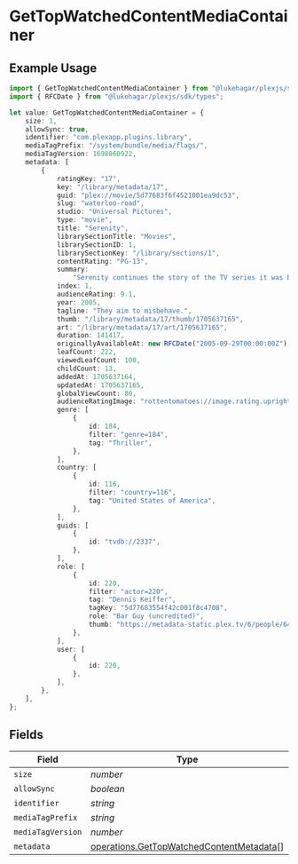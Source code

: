 # GetTopWatchedContentMediaContainer

## Example Usage

```typescript
import { GetTopWatchedContentMediaContainer } from "@lukehagar/plexjs/sdk/models/operations";
import { RFCDate } from "@lukehagar/plexjs/sdk/types";

let value: GetTopWatchedContentMediaContainer = {
    size: 1,
    allowSync: true,
    identifier: "com.plexapp.plugins.library",
    mediaTagPrefix: "/system/bundle/media/flags/",
    mediaTagVersion: 1698860922,
    metadata: [
        {
            ratingKey: "17",
            key: "/library/metadata/17",
            guid: "plex://movie/5d77683f6f4521001ea9dc53",
            slug: "waterloo-road",
            studio: "Universal Pictures",
            type: "movie",
            title: "Serenity",
            librarySectionTitle: "Movies",
            librarySectionID: 1,
            librarySectionKey: "/library/sections/1",
            contentRating: "PG-13",
            summary:
                "Serenity continues the story of the TV series it was based upon (\"Firefly\"). River Tam had a secret - one in which she's not even aware - so dangerous, no one's safe, as an Alliance operative's sent to capture her, and all others are considered irrelevant to his job.",
            index: 1,
            audienceRating: 9.1,
            year: 2005,
            tagline: "They aim to misbehave.",
            thumb: "/library/metadata/17/thumb/1705637165",
            art: "/library/metadata/17/art/1705637165",
            duration: 141417,
            originallyAvailableAt: new RFCDate("2005-09-29T00:00:00Z"),
            leafCount: 222,
            viewedLeafCount: 100,
            childCount: 13,
            addedAt: 1705637164,
            updatedAt: 1705637165,
            globalViewCount: 80,
            audienceRatingImage: "rottentomatoes://image.rating.upright",
            genre: [
                {
                    id: 184,
                    filter: "genre=184",
                    tag: "Thriller",
                },
            ],
            country: [
                {
                    id: 116,
                    filter: "country=116",
                    tag: "United States of America",
                },
            ],
            guids: [
                {
                    id: "tvdb://2337",
                },
            ],
            role: [
                {
                    id: 220,
                    filter: "actor=220",
                    tag: "Dennis Keiffer",
                    tagKey: "5d77683554f42c001f8c4708",
                    role: "Bar Guy (uncredited)",
                    thumb: "https://metadata-static.plex.tv/6/people/648e9a7ea1d537bccfcd7615134b78ce.jpg",
                },
            ],
            user: [
                {
                    id: 220,
                },
            ],
        },
    ],
};
```

## Fields

| Field                                                                                                       | Type                                                                                                        | Required                                                                                                    | Description                                                                                                 | Example                                                                                                     |
| ----------------------------------------------------------------------------------------------------------- | ----------------------------------------------------------------------------------------------------------- | ----------------------------------------------------------------------------------------------------------- | ----------------------------------------------------------------------------------------------------------- | ----------------------------------------------------------------------------------------------------------- |
| `size`                                                                                                      | *number*                                                                                                    | :heavy_minus_sign:                                                                                          | N/A                                                                                                         | 1                                                                                                           |
| `allowSync`                                                                                                 | *boolean*                                                                                                   | :heavy_minus_sign:                                                                                          | N/A                                                                                                         | true                                                                                                        |
| `identifier`                                                                                                | *string*                                                                                                    | :heavy_minus_sign:                                                                                          | N/A                                                                                                         | com.plexapp.plugins.library                                                                                 |
| `mediaTagPrefix`                                                                                            | *string*                                                                                                    | :heavy_minus_sign:                                                                                          | N/A                                                                                                         | /system/bundle/media/flags/                                                                                 |
| `mediaTagVersion`                                                                                           | *number*                                                                                                    | :heavy_minus_sign:                                                                                          | N/A                                                                                                         | 1698860922                                                                                                  |
| `metadata`                                                                                                  | [operations.GetTopWatchedContentMetadata](../../../sdk/models/operations/gettopwatchedcontentmetadata.md)[] | :heavy_minus_sign:                                                                                          | N/A                                                                                                         |                                                                                                             |